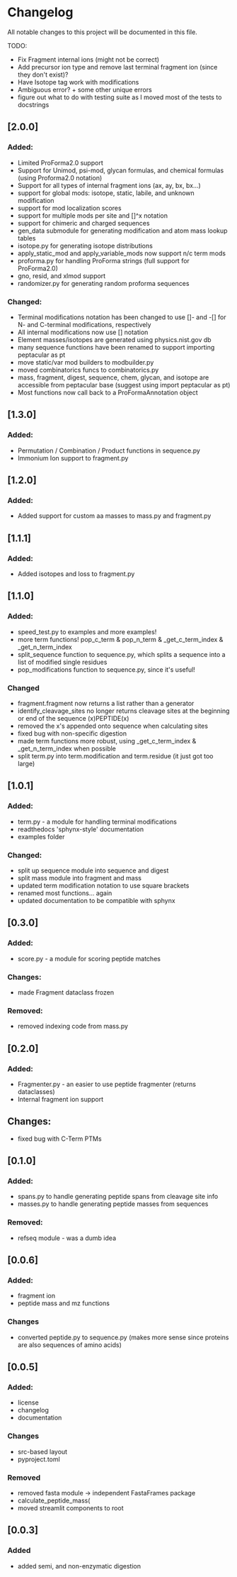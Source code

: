 
# Changelog

All notable changes to this project will be documented in this file.


TODO:
- Fix Fragment internal ions (might not be correct)
- Add precursor ion type and remove last terminal fragment ion (since they don't exist)?
- Have Isotope tag work with modifications
- Ambiguous error? + some other unique errors
- figure out what to do with testing suite as I moved most of the tests to docstrings

## [2.0.0]
### Added:
- Limited ProForma2.0 support
- Support for Unimod, psi-mod, glycan formulas, and chemical formulas (using Proforma2.0 notation)
- Support for all types of internal fragment ions (ax, ay, bx, bx...)
- support for global mods: isotope, static, labile, and unknown modification
- support for mod localization scores
- support for multiple mods per site and []^x notation
- support for chimeric and charged sequences
- gen_data submodule for generating modification and atom mass lookup tables
- isotope.py for generating isotope distributions
- apply_static_mod and apply_variable_mods now support n/c term mods
- proforma.py for handling ProForma strings (full support for ProForma2.0)
- gno, resid, and xlmod support
- randomizer.py for generating random proforma sequences

### Changed:
- Terminal modifications notation has been changed to use []- and -[] for N- and C-terminal modifications, respectively
- All internal modifications now use [] notation
- Element masses/isotopes are generated using physics.nist.gov db
- many sequence functions have been renamed to support importing peptacular as pt
- move static/var mod builders to modbuilder.py
- moved combinatorics funcs to combinatorics.py
- mass, fragment, digest, sequence, chem, glycan, and isotope are accessible from peptacular base (suggest using import peptacular as pt)
- Most functions now call back to a ProFormaAnnotation object

## [1.3.0]
### Added:
- Permutation / Combination / Product functions in sequence.py
- Immonium Ion support to fragment.py

## [1.2.0] 
### Added:
- Added support for custom aa masses to mass.py and fragment.py

## [1.1.1] 
### Added:
- Added isotopes and loss to fragment.py

## [1.1.0] 
### Added:
- speed_test.py to examples and more examples!
- more term functions! pop_c_term & pop_n_term & _get_c_term_index & _get_n_term_index
- split_sequence function to sequence.py, which splits a sequence into a list of modified single residues
- pop_modifications function to sequence.py, since it's useful!

### Changed
- fragment.fragment now returns a list rather than a generator
- identify_cleavage_sites no longer returns cleavage sites at the beginning or end of the sequence (x)PEPTIDE(x)
- removed the x's appended onto sequence when calculating sites
- fixed bug with non-specific digestion
- made term functions more robust, using _get_c_term_index & _get_n_term_index when possible
- split term.py into term.modification and term.residue (it just got too large)

## [1.0.1] 

### Added:
- term.py - a module for handling terminal modifications
- readthedocs 'sphynx-style' documentation
- examples folder

### Changed:
- split up sequence module into sequence and digest
- split mass module into fragment and mass
- updated term modification notation to use square brackets
- renamed most functions... again
- updated documentation to be compatible with sphynx

## [0.3.0]

### Added:
- score.py - a module for scoring peptide matches

### Changes:
- made Fragment dataclass frozen

### Removed:
- removed indexing code from mass.py


## [0.2.0]

### Added:
- Fragmenter.py - an easier to use peptide fragmenter (returns dataclasses)
- Internal fragment ion support 

## Changes:
- fixed bug with C-Term PTMs

## [0.1.0]

### Added:
- spans.py to handle generating peptide spans from cleavage site info
- masses.py to handle generating peptide masses from sequences

### Removed:
- refseq module - was a dumb idea

## [0.0.6]

### Added:
- fragment ion
- peptide mass and mz functions

### Changes
- converted peptide.py to sequence.py (makes more sense since proteins are also sequences of amino acids)

## [0.0.5]

### Added:
- license
- changelog
- documentation

### Changes
- src-based layout
- pyproject.toml

### Removed
- removed fasta module -> independent FastaFrames package
- calculate_peptide_mass(
- moved streamlit components to root

## [0.0.3]

### Added
- added semi, and non-enzymatic digestion